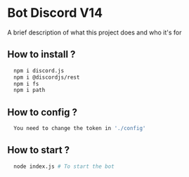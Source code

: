 
# Bot Discord V14

A brief description of what this project does and who it's for

##  How to install ?

```bash
  npm i discord.js
  npm i @discordjs/rest
  npm i fs
  npm i path
```

##  How to config ?

```bash
  You need to change the token in './config'
```
##  How to start ?

```bash
  node index.js # To start the bot
```
